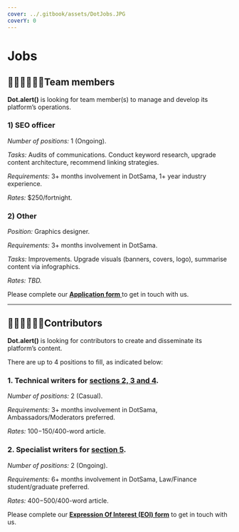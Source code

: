 ```yaml
---
cover: ../.gitbook/assets/DotJobs.JPG
coverY: 0
---
```


# Jobs

## 👩🏿‍💻👨🏼‍💻**Team members**

**Dot.alert()** is looking for team member(s) to manage and develop its platform’s operations.

### **1) SEO officer**&#x20;

_Number of positions:_ 1 (Ongoing).

_Tasks:_ Audits of communications. Conduct keyword research, upgrade content architecture, recommend linking strategies.

_Requirements:_ 3+ months involvement in DotSama, 1+ year industry experience.

_Rates:_ $250/fortnight.



### **2) Other**

_Position:_ Graphics designer.

_Requirements:_ 3+ months involvement in DotSama.

_Tasks:_ Improvements. Upgrade visuals (banners, covers, logo), summarise content via infographics.

_Rates: TBD._



Please complete our [**Application form** ](https://forms.gle/rdpbd6sQNYMoui1w9)to get in touch with us.

****

## 👨🏻‍💼👩🏾‍💼Contributors

**Dot.alert()** is looking for contributors to create and disseminate its platform’s content.

There are up to 4 positions to fill, as indicated below:

### **1. Technical writers for** [**sections 2, 3 and 4**](https://docs.google.com/document/d/1TXH0E2CD12aLhXjQWdHUvx0gZ6jyUn5HZbGIisgb4Eo/edit?usp=sharing)**.**&#x20;

_Number of positions:_ 2 (Casual).

_Requirements:_ 3+ months involvement in DotSama, Ambassadors/Moderators preferred.

_Rates:_ $100-$150/400-word article.



### **2. Specialist writers for** [**section 5**](https://docs.google.com/document/d/1TXH0E2CD12aLhXjQWdHUvx0gZ6jyUn5HZbGIisgb4Eo/edit?usp=sharing)**.**&#x20;

_Number of positions:_ 2 (Ongoing).

_Requirements:_ 6+ months involvement in DotSama, Law/Finance student/graduate preferred.

_Rates:_ $400-$500/400-word article.



Please complete our [**Expression Of Interest (EOI) form**](https://forms.gle/J7qvCvr9s5BRuowU7) to get in touch with us.

